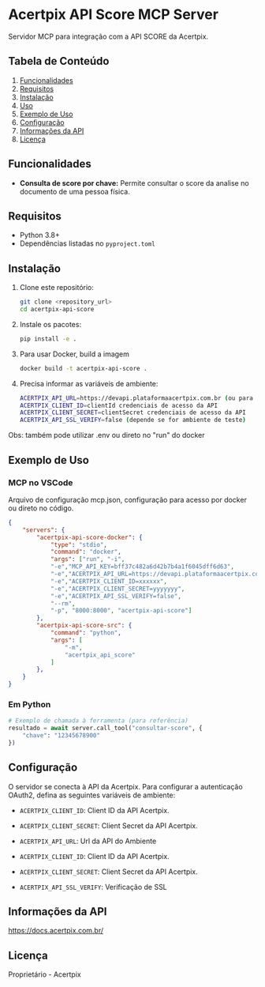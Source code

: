 # Acertpix API Score MCP Server

Servidor MCP para integração com a API SCORE da Acertpix.

## Tabela de Conteúdo

1.  [Funcionalidades](#funcionalidades)
2.  [Requisitos](#requisitos)
3.  [Instalação](#instalação)
4.  [Uso](#uso)
5.  [Exemplo de Uso](#exemplo-de-uso)
6.  [Configuração](#configuração)
7.  [Informações da API](#informações-da-api)
8.  [Licença](#licença)

## Funcionalidades

-   **Consulta de score por chave:** Permite consultar o score da  analise no documento de uma pessoa física.

## Requisitos

- Python 3.8+
- Dependências listadas no `pyproject.toml`

## Instalação

1.  Clone este repositório:

    ```bash
    git clone <repository_url>
    cd acertpix-api-score
    ```

2.  Instale os pacotes:

    ```bash
    pip install -e .
    ```

3. Para usar Docker, build a imagem

    ```bash
    docker build -t acertpix-api-score .
    ```

4. Precisa informar as variáveis de ambiente:

    ```bash
    ACERTPIX_API_URL=https://devapi.plataformaacertpix.com.br (ou para produção: https://api.plataformaacertpix.com.br)
    ACERTPIX_CLIENT_ID=clientId credenciais de acesso da API
    ACERTPIX_CLIENT_SECRET=clientSecret credenciais de acesso da API
    ACERTPIX_API_SSL_VERIFY=false (depende se for ambiente de teste)
    ```

Obs: também pode utilizar .env ou direto no "run" do docker

## Exemplo de Uso 

### MCP no VSCode 

Arquivo de configuração mcp.json, configuração para acesso por docker ou direto no código.

```json
{
    "servers": {
        "acertpix-api-score-docker": {
            "type": "stdio",
            "command": "docker",
            "args": ["run", "-i", 
            "-e","MCP_API_KEY=bff37c482a6d42b7b4a1f6045dff6d63",
            "-e","ACERTPIX_API_URL=https://devapi.plataformaacertpix.com.br",
            "-e","ACERTPIX_CLIENT_ID=xxxxxx",
            "-e","ACERTPIX_CLIENT_SECRET=yyyyyyy",
            "-e","ACERTPIX_API_SSL_VERIFY=false",
            "--rm", 
            "-p", "8000:8000", "acertpix-api-score"]
        },
        "acertpix-api-score-src": {
            "command": "python",
            "args": [
                "-m",
                "acertpix_api_score"
            ]
        },        
    }
}
```

### Em Python

```python
# Exemplo de chamada à ferramenta (para referência)
resultado = await server.call_tool("consultar-score", {
    "chave": "12345678900"
})
```

## Configuração

O servidor se conecta à API da Acertpix. 
Para configurar a autenticação OAuth2, defina as seguintes variáveis de ambiente:

-   `ACERTPIX_CLIENT_ID`: Client ID da API Acertpix.
-   `ACERTPIX_CLIENT_SECRET`: Client Secret da API Acertpix.

-   `ACERTPIX_API_URL`: Url da API do Ambiente
-   `ACERTPIX_CLIENT_ID`: Client ID da API Acertpix.
-   `ACERTPIX_CLIENT_SECRET`: Client Secret da API Acertpix.
-   `ACERTPIX_API_SSL_VERIFY`: Verificação de SSL

## Informações da API
https://docs.acertpix.com.br/ 

## Licença

Proprietário - Acertpix
